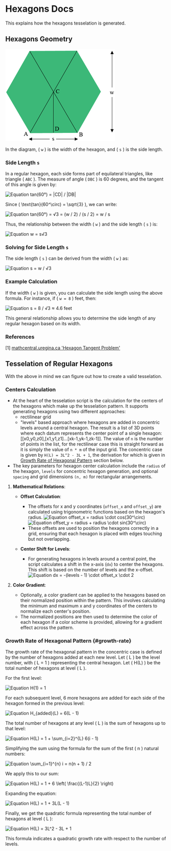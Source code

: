 # Hexagons Docs

This explains how the hexagons tesselation is generated.

## Hexagons Geometry

![Hexagon Diagram](assets/hexagon_diag1.png)

In the diagram, \( `w` \) is the width of the hexagon, and \( `s` \) is the side length.

### Side Length `s`

In a regular hexagon, each side forms part of equilateral triangles, like triangle \( `ABC` \). The measure of angle \( `DBC` \) is 60 degrees, and the tangent of this angle is given by:

![Equation tan(60°) = |CD| / |DB|](<https://latex.codecogs.com/svg.image?\inline&space;\LARGE&space;\bg{white}{\text{tan}(60^\circ)&space;=&space;\frac{|CD|}{|DB|}}>)

Since \( \text{tan}(60^\circ) = \sqrt{3} \), we can write:

![Equation tan(60°) = √3 = (w / 2) / (s / 2) = w / s](<https://latex.codecogs.com/svg.image?\inline&space;\LARGE&space;\bg{white}{\text{tan}(60^\circ)&space;=&space;\sqrt{3}&space;=&space;\frac{w/2}{s/2}&space;=&space;\frac{w}{s}}>)

Thus, the relationship between the width \( `w` \) and the side length \( `s` \) is:

![Equation w = s√3](https://latex.codecogs.com/svg.image?\inline&space;\LARGE&space;\bg{white}{w&space;=&space;s\sqrt{3}})

### Solving for Side Length `s`

The side length \( `s` \) can be derived from the width \( `w` \) as:

![Equation s = w / √3](https://latex.codecogs.com/svg.image?\inline&space;\LARGE&space;\bg{white}{s&space;=&space;\frac{w}{\sqrt{3}}})

### Example Calculation

If the width \( `w` \) is given, you can calculate the side length using the above formula. For instance, if \( `w = 8` \) feet, then:

![Equation s = 8 / √3 ≈ 4.6 feet](https://latex.codecogs.com/svg.image?\inline&space;\LARGE&space;\bg{white}{s&space;=&space;\frac{8}{\sqrt{3}}&space;\approx&space;4.6\text{&space;feet}})

This general relationship allows you to determine the side length of any regular hexagon based on its width.

### References

[1] [mathcentral.uregina.ca 'Hexagon Tangent Problem'](https://mathcentral.uregina.ca/QQ/database/QQ.09.19/h/rob1.html)

## Tesselation of Regular Hexagons

With the above in mind we can figure out how to create a valid tesselation.

### Centers Calculation

- At the heart of the tesselation script is the calculation for the centers of the hexagons which make up the tesselation pattern. It supports generating hexagons using two different approaches:
  - rectilinear grid
  - "levels" based approach where hexagons are added in concentric levels around a central hexagon.
    The result is a list of 3D points where each datum represents the center point of a single hexagon: [[x0,y0,z0],[x1,y1,z1]...[xk-1,yk-1,zk-1]]. The value of `n` is the number of points in the list, for the rectilinear case this is straight forward as it is simply the value of `n * m` of the input grid. The concentric case is given by `H(L) = 3L^2 - 3L + 1`, the derivation for which is given in [Growth Rate of Hexagonal Pattern](#growth-rate) section below.
- The key parameters for hexagon center calculation include the `radius` of the hexagon, `levels` for concentric hexagon generation, and optional `spacing` and grid dimensions `(n, m)` for rectangular arrangements.

1. **Mathematical Relations**:

   - **Offset Calculation**:

     - The offsets for x and y coordinates (`offset_x` and `offset_y`) are calculated using trigonometric functions based on the hexagon's radius.
       ![Equation offset_x = radius \cdot cos(30^\circ)](<https://latex.codecogs.com/svg.image?\inline&space;\LARGE&space;\bg{white}{\color{White}offset_x&space;=&space;radius&space;\cdot&space;cos(30^\circ)}>)
       ![Equation offset_y = radius + radius \cdot sin(30^\circ)](<https://latex.codecogs.com/svg.image?\inline&space;\LARGE&space;\bg{white}{\color{White}offset_y&space;=&space;radius&space;+&space;radius&space;\cdot&space;sin(30^\circ)}>)
     - These offsets are used to position the hexagons correctly in a grid, ensuring that each hexagon is placed with edges touching but not overlapping.

   - **Center Shift for Levels**:
     - For generating hexagons in levels around a central point, the script calculates a shift in the x-axis (`dx`) to center the hexagons. This shift is based on the number of levels and the x-offset.
       ![Equation dx = -(levels - 1) \cdot offset_x \cdot 2](<https://latex.codecogs.com/svg.image?\inline&space;\LARGE&space;\bg{white}{\color{White}dx&space;=&space;-(levels&space;-&space;1)&space;\cdot&space;offset_x&space;\cdot&space;2}>)

2. **Color Gradient**:
   - Optionally, a color gradient can be applied to the hexagons based on their normalized position within the pattern. This involves calculating the minimum and maximum x and y coordinates of the centers to normalize each center's position.
   - The normalized positions are then used to determine the color of each hexagon if a color scheme is provided, allowing for a gradient effect across the pattern.

### Growth Rate of Hexagonal Pattern {#growth-rate}

The growth rate of the hexagonal pattern in the concentric case is defined by the number of hexagons added at each new level. Let \( L \) be the level number, with \( L = 1 \) representing the central hexagon. Let \( H(L) \) be the total number of hexagons at level \( L \).

For the first level:

![Equation H(1) = 1](<https://latex.codecogs.com/svg.image?\inline&space;\LARGE&space;\bg{white}{\color{White}H(1)&space;=&space;1}>)

For each subsequent level, 6 more hexagons are added for each side of the hexagon formed in the previous level:

![Equation H_{added}(L) = 6(L - 1)](<https://latex.codecogs.com/svg.image?\inline&space;\LARGE&space;\bg{white}{\color{White}H_{\text{added}}(L)&space;=&space;6(L&space;-&space;1)}>)

The total number of hexagons at any level \( L \) is the sum of hexagons up to that level:

![Equation H(L) = 1 + \sum_{i=2}^{L} 6(i - 1)](<https://latex.codecogs.com/svg.image?\inline&space;\LARGE&space;\bg{white}{\color{White}H(L)&space;=&space;1&space;+&space;\sum_{i=2}^{L}&space;6(i&space;-&space;1)}>)

Simplifying the sum using the formula for the sum of the first \( n \) natural numbers:

![Equation \sum_{i=1}^{n} i = n(n + 1) / 2](<https://latex.codecogs.com/svg.image?\inline&space;\LARGE&space;\bg{white}{\color{White}\sum_{i=1}^{n}&space;i&space;=&space;\frac{n(n&space;+&space;1)}{2}}>)

We apply this to our sum:

![Equation H(L) = 1 + 6 \left( \frac{(L-1)L}{2} \right)](<https://latex.codecogs.com/svg.image?\inline&space;\LARGE&space;\bg{white}{\color{White}H(L)&space;=&space;1&space;+&space;6&space;\left(&space;\frac{(L-1)L}{2}&space;\right)}>)

Expanding the equation:

![Equation H(L) = 1 + 3L(L - 1)](<https://latex.codecogs.com/svg.image?\inline&space;\LARGE&space;\bg{white}{\color{White}H(L)&space;=&space;1&space;+&space;3L(L&space;-&space;1)}>)

Finally, we get the quadratic formula representing the total number of hexagons at level \( L \):

![Equation H(L) = 3L^2 - 3L + 1](<https://latex.codecogs.com/svg.image?\inline&space;\LARGE&space;\bg{white}{\color{White}H(L)&space;=&space;3L^2&space;-&space;3L&space;+&space;1}>)

This formula indicates a quadratic growth rate with respect to the number of levels.
